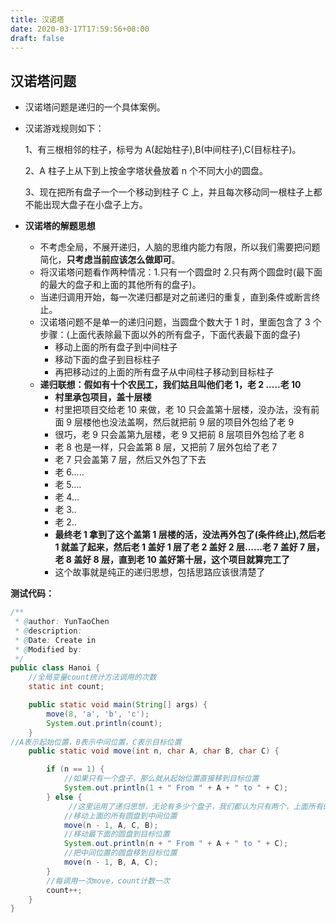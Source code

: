 ```yaml
---
title: 汉诺塔
date: 2020-03-17T17:59:56+08:00
draft: false
---
```


## 汉诺塔问题

- 汉诺塔问题是递归的一个具体案例。

- 汉诺游戏规则如下：

  1、有三根相邻的柱子，标号为 A(起始柱子),B(中间柱子),C(目标柱子)。

  2、A 柱子上从下到上按金字塔状叠放着 n 个不同大小的圆盘。

  3、现在把所有盘子一个一个移动到柱子 C 上，并且每次移动同一根柱子上都不能出现大盘子在小盘子上方。

- **汉诺塔的解题思想**
  - 不考虑全局，不展开递归，人脑的思维内能力有限，所以我们需要把问题简化，**只考虑当前应该怎么做即可**。
  - 将汉诺塔问题看作两种情况：1.只有一个圆盘时 2.只有两个圆盘时(最下面的最大的盘子和上面的其他所有的盘子)。
  - 当递归调用开始，每一次递归都是对之前递归的重复，直到条件或断言终止。
  - 汉诺塔问题不是单一的递归问题，当圆盘个数大于 1 时，里面包含了 3 个步骤：(上面代表除最下面以外的所有盘子，下面代表最下面的盘子)
    - 移动上面的所有盘子到中间柱子
    - 移动下面的盘子到目标柱子
    - 再把移动过的上面的所有盘子从中间柱子移动到目标柱子
  - **递归联想：假如有十个农民工，我们姑且叫他们老 1，老 2 .....老 10**
    - **村里承包项目，盖十层楼**
    - 村里把项目交给老 10 来做，老 10 只会盖第十层楼，没办法，没有前面 9 层楼他也没法盖啊，然后就把前 9 层的项目外包给了老 9
    - 很巧，老 9 只会盖第九层楼，老 9 又把前 8 层项目外包给了老 8
    - 老 8 也是一样，只会盖第 8 层，又把前 7 层外包给了老 7
    - 老 7 只会盖第 7 层，然后又外包了下去
    - 老 6.....
    - 老 5....
    - 老 4...
    - 老 3..
    - 老 2..
    - **最终老 1 拿到了这个盖第 1 层楼的活，没法再外包了(条件终止),然后老 1 就盖了起来，然后老 1 盖好 1 层了老 2 盖好 2 层......老 7 盖好 7 层，老 8 盖好 8 层，直到老 10 盖好第十层，这个项目就算完工了**
    - 这个故事就是纯正的递归思想，包括思路应该很清楚了

**测试代码：**

```java
/**
 * @author: YunTaoChen
 * @description:
 * @Date: Create in
 * @Modified by:
 */
public class Hanoi {
    //全局变量count统计方法调用的次数
    static int count;

    public static void main(String[] args) {
        move(8, 'a', 'b', 'c');
        System.out.println(count);
    }
//A表示起始位置，B表示中间位置，C表示目标位置
    public static void move(int n, char A, char B, char C) {

        if (n == 1) {
            //如果只有一个盘子，那么就从起始位置直接移到目标位置
            System.out.println(1 + " From " + A + " to " + C);
        } else {
             //这里运用了递归思想，无论有多少个盘子，我们都认为只有两个，上面所有的和最下面的单独的一个盘子
            //移动上面的所有圆盘到中间位置
            move(n - 1, A, C, B);
            //移动最下面的圆盘到目标位置
            System.out.println(n + " From " + A + " to " + C);
            //把中间位置的圆盘移到目标位置
            move(n - 1, B, A, C);
        }
        //每调用一次move，count计数一次
        count++;
    }
}
```
